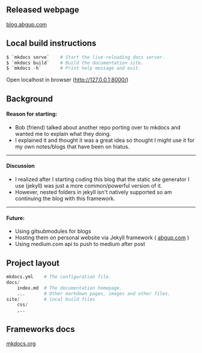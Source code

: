 ## Released webpage

[blog.abgup.com](https://blog.abgup.com)

## Local build instructions

```python
$ `mkdocs serve`    # Start the live-reloading docs server.
$ `mkdocs build`    # Build the documentation site.
$ `mkdocs -h`       # Print help message and exit.
```

Open localhost in browser (http://127.0.0.1:8000/)


## Background

#### Reason for starting:

- Bob (friend) talked about another repo porting over to mkdocs and wanted me to explain what they doing.
- I explained it and thought it was a great idea so thought I might use it for my own notes/blogs that have been on hiatus.

--- 

#### Discussion

- I realized after I starting coding this blog that the static site generator I use (jekyll) was just a more common/powerful version of it. 
- However, nested folders in jekyll isn't natively supported so am continuing the blog with this framework.

--- 

#### Future:

- Using gitsubmodules for blogs
- Hosting them on personal website via Jekyll framework ( [abgup.com](abgup.com) )
- Using medium.com api to push to medium after post

## Project layout

```python
mkdocs.yml    # The configuration file.
docs/
    index.md  # The documentation homepage.
    ...       # Other markdown pages, images and other files.
site/         # local build files
    css/
    ,..
```

## Frameworks docs


[mkdocs.org](https://mkdocs.com)

